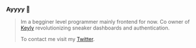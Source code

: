 ### Ayyyy 👋

> Im a begginer level programmer mainly frontend for now. Co owner of <a href="https://twitter.com/KeylyApp">Keyly</a> revolutionizing sneaker dashboards and authentication.
> 
> To contact me visit my <a href="https://twitter.com/MadWashed">Twitter</a>. 
